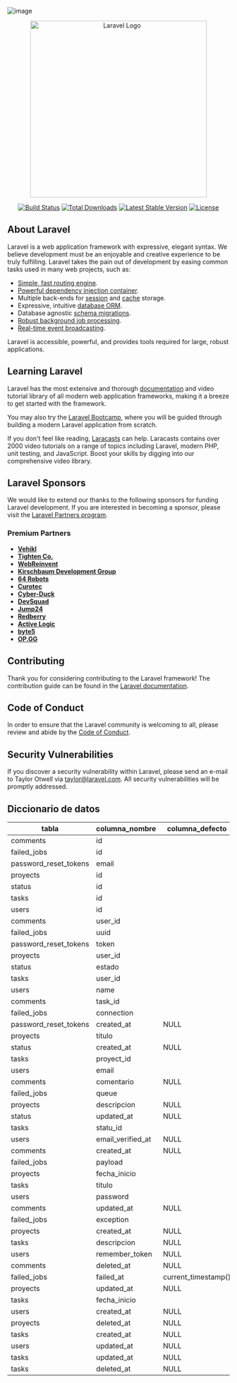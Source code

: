 

![image](https://github.com/nestorpedraza/prueba/assets/45646808/88a7f6da-9a6c-42f1-9844-77151071192d)


<p align="center"><a href="https://laravel.com" target="_blank"><img src="https://raw.githubusercontent.com/laravel/art/master/logo-lockup/5%20SVG/2%20CMYK/1%20Full%20Color/laravel-logolockup-cmyk-red.svg" width="400" alt="Laravel Logo"></a></p>

<p align="center">
<a href="https://github.com/laravel/framework/actions"><img src="https://github.com/laravel/framework/workflows/tests/badge.svg" alt="Build Status"></a>
<a href="https://packagist.org/packages/laravel/framework"><img src="https://img.shields.io/packagist/dt/laravel/framework" alt="Total Downloads"></a>
<a href="https://packagist.org/packages/laravel/framework"><img src="https://img.shields.io/packagist/v/laravel/framework" alt="Latest Stable Version"></a>
<a href="https://packagist.org/packages/laravel/framework"><img src="https://img.shields.io/packagist/l/laravel/framework" alt="License"></a>
</p>

## About Laravel

Laravel is a web application framework with expressive, elegant syntax. We believe development must be an enjoyable and creative experience to be truly fulfilling. Laravel takes the pain out of development by easing common tasks used in many web projects, such as:

- [Simple, fast routing engine](https://laravel.com/docs/routing).
- [Powerful dependency injection container](https://laravel.com/docs/container).
- Multiple back-ends for [session](https://laravel.com/docs/session) and [cache](https://laravel.com/docs/cache) storage.
- Expressive, intuitive [database ORM](https://laravel.com/docs/eloquent).
- Database agnostic [schema migrations](https://laravel.com/docs/migrations).
- [Robust background job processing](https://laravel.com/docs/queues).
- [Real-time event broadcasting](https://laravel.com/docs/broadcasting).

Laravel is accessible, powerful, and provides tools required for large, robust applications.

## Learning Laravel

Laravel has the most extensive and thorough [documentation](https://laravel.com/docs) and video tutorial library of all modern web application frameworks, making it a breeze to get started with the framework.

You may also try the [Laravel Bootcamp](https://bootcamp.laravel.com), where you will be guided through building a modern Laravel application from scratch.

If you don't feel like reading, [Laracasts](https://laracasts.com) can help. Laracasts contains over 2000 video tutorials on a range of topics including Laravel, modern PHP, unit testing, and JavaScript. Boost your skills by digging into our comprehensive video library.

## Laravel Sponsors

We would like to extend our thanks to the following sponsors for funding Laravel development. If you are interested in becoming a sponsor, please visit the [Laravel Partners program](https://partners.laravel.com).

### Premium Partners

- **[Vehikl](https://vehikl.com/)**
- **[Tighten Co.](https://tighten.co)**
- **[WebReinvent](https://webreinvent.com/)**
- **[Kirschbaum Development Group](https://kirschbaumdevelopment.com)**
- **[64 Robots](https://64robots.com)**
- **[Curotec](https://www.curotec.com/services/technologies/laravel/)**
- **[Cyber-Duck](https://cyber-duck.co.uk)**
- **[DevSquad](https://devsquad.com/hire-laravel-developers)**
- **[Jump24](https://jump24.co.uk)**
- **[Redberry](https://redberry.international/laravel/)**
- **[Active Logic](https://activelogic.com)**
- **[byte5](https://byte5.de)**
- **[OP.GG](https://op.gg)**

## Contributing

Thank you for considering contributing to the Laravel framework! The contribution guide can be found in the [Laravel documentation](https://laravel.com/docs/contributions).

## Code of Conduct

In order to ensure that the Laravel community is welcoming to all, please review and abide by the [Code of Conduct](https://laravel.com/docs/contributions#code-of-conduct).

## Security Vulnerabilities

If you discover a security vulnerability within Laravel, please send an e-mail to Taylor Otwell via [taylor@laravel.com](mailto:taylor@laravel.com). All security vulnerabilities will be promptly addressed.

## Diccionario de datos

|tabla|columna_nombre|columna_defecto|columna_nulo|columna_tipo_dato|columna_longitud|columna_descripcion|
|-----|--------------|---------------|------------|-----------------|----------------|-------------------|
|comments|id||NO|bigint|20||
|failed_jobs|id||NO|bigint|20||
|password_reset_tokens|email||NO|varchar|255||
|proyects|id||NO|bigint|20||
|status|id||NO|bigint|20||
|tasks|id||NO|bigint|20||
|users|id||NO|bigint|20||
|comments|user_id||NO|bigint|20||
|failed_jobs|uuid||NO|varchar|255||
|password_reset_tokens|token||NO|varchar|255||
|proyects|user_id||NO|bigint|20||
|status|estado||NO|varchar|255||
|tasks|user_id||NO|bigint|20||
|users|name||NO|varchar|255||
|comments|task_id||NO|bigint|20||
|failed_jobs|connection||NO|text|65535||
|password_reset_tokens|created_at|NULL|YES|timestamp|||
|proyects|titulo||NO|varchar|255||
|status|created_at|NULL|YES|timestamp|||
|tasks|proyect_id||NO|bigint|20||
|users|email||NO|varchar|255||
|comments|comentario|NULL|YES|text|65535||
|failed_jobs|queue||NO|text|65535||
|proyects|descripcion|NULL|YES|text|65535||
|status|updated_at|NULL|YES|timestamp|||
|tasks|statu_id||NO|bigint|20||
|users|email_verified_at|NULL|YES|timestamp|||
|comments|created_at|NULL|YES|timestamp|||
|failed_jobs|payload||NO|longtext|4294967295||
|proyects|fecha_inicio||NO|date|||
|tasks|titulo||NO|varchar|255||
|users|password||NO|varchar|255||
|comments|updated_at|NULL|YES|timestamp|||
|failed_jobs|exception||NO|longtext|4294967295||
|proyects|created_at|NULL|YES|timestamp|||
|tasks|descripcion|NULL|YES|text|65535||
|users|remember_token|NULL|YES|varchar|100||
|comments|deleted_at|NULL|YES|timestamp|||
|failed_jobs|failed_at|current_timestamp()|NO|timestamp|||
|proyects|updated_at|NULL|YES|timestamp|||
|tasks|fecha_inicio||NO|date|||
|users|created_at|NULL|YES|timestamp|||
|proyects|deleted_at|NULL|YES|timestamp|||
|tasks|created_at|NULL|YES|timestamp|||
|users|updated_at|NULL|YES|timestamp|||
|tasks|updated_at|NULL|YES|timestamp|||
|tasks|deleted_at|NULL|YES|timestamp|||
